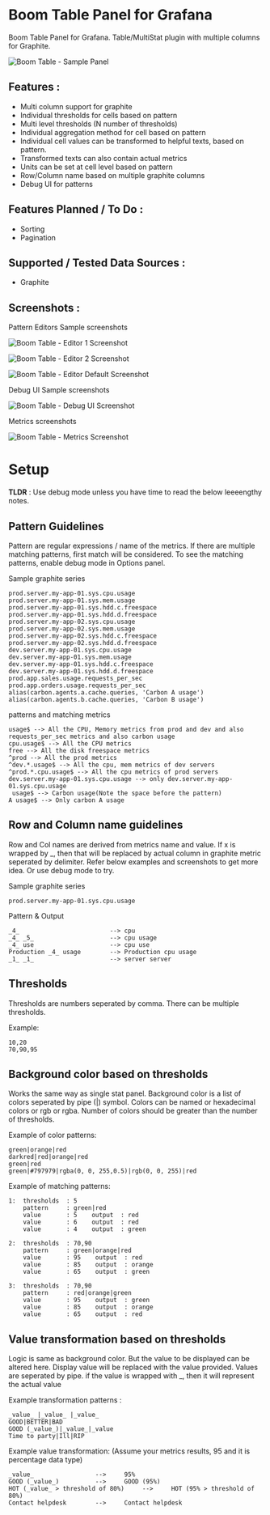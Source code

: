 # Boom Table Panel for Grafana

Boom Table Panel for Grafana. Table/MultiStat plugin with multiple columns for Graphite.

![Boom Table - Sample Panel](src/img/panel.png)

Features :
----------

* Multi column support for graphite
* Individual thresholds for cells based on pattern
* Multi level thresholds (N number of thresholds)
* Individual aggregation method for cell based on pattern
* Individual cell values can be transformed to helpful texts, based on pattern.
* Transformed texts can also contain actual metrics
* Units can be set at cell level based on pattern
* Row/Column name based on multiple graphite columns
* Debug UI for patterns

Features Planned / To Do :
------------------------
* Sorting
* Pagination

Supported / Tested Data Sources :
--------------------------------

* Graphite

Screenshots :
-------------

Pattern Editors Sample screenshots

![Boom Table - Editor 1 Screenshot](src/img/editor-1.png)

![Boom Table - Editor 2 Screenshot](src/img/editor-2.png)

![Boom Table - Editor Default Screenshot](src/img/editor-default.png)

Debug UI Sample screenshots

![Boom Table - Debug UI Screenshot](src/img/debug-ui.png)

Metrics screenshots

![Boom Table - Metrics Screenshot](src/img/metrics.png)

# Setup

**TLDR** : Use debug mode unless you have time to read the below leeeengthy notes.

Pattern Guidelines
------------------

Pattern are regular expressions / name of the metrics. If there are multiple matching patterns, first match will be considered. To see the matching patterns, enable debug mode in Options panel.

Sample graphite series

    prod.server.my-app-01.sys.cpu.usage
    prod.server.my-app-01.sys.mem.usage
    prod.server.my-app-01.sys.hdd.c.freespace
    prod.server.my-app-01.sys.hdd.d.freespace
    prod.server.my-app-02.sys.cpu.usage
    prod.server.my-app-02.sys.mem.usage
    prod.server.my-app-02.sys.hdd.c.freespace
    prod.server.my-app-02.sys.hdd.d.freespace
    dev.server.my-app-01.sys.cpu.usage
    dev.server.my-app-01.sys.mem.usage
    dev.server.my-app-01.sys.hdd.c.freespace
    dev.server.my-app-01.sys.hdd.d.freespace
    prod.app.sales.usage.requests_per_sec
    prod.app.orders.usage.requests_per_sec
    alias(carbon.agents.a.cache.queries, 'Carbon A usage')
    alias(carbon.agents.b.cache.queries, 'Carbon B usage')

patterns and matching metrics

    usage$ --> All the CPU, Memory metrics from prod and dev and also requests_per_sec metrics and also carbon usage
    cpu.usage$ --> All the CPU metrics
    free --> All the disk freespace metrics
    ^prod --> All the prod metrics
    ^dev.*.usage$ --> All the cpu, mem metrics of dev servers
    ^prod.*.cpu.usage$ --> All the cpu metrics of prod servers
    dev.server.my-app-01.sys.cpu.usage --> only dev.server.my-app-01.sys.cpu.usage
     usage$ --> Carbon usage(Note the space before the pattern)
    A usage$ --> Only carbon A usage

Row and Column name guidelines
------------------------------

Row and Col names are derived from metrics name and value. If x is wrapped by _, then that will be replaced by actual column in graphite metric seperated by delimiter. Refer below examples and screenshots to get more idea. Or use debug mode to try.

Sample graphite series

    prod.server.my-app-01.sys.cpu.usage

Pattern & Output

    _4_                         --> cpu
    _4_ _5_                     --> cpu usage
    _4_ use                     --> cpu use
    Production _4_ usage        --> Production cpu usage
    _1_ _1_                     --> server server


Thresholds 
----------

Thresholds are numbers seperated by comma. There can be multiple thresholds.

Example:

    10,20
    70,90,95

Background color based on thresholds
------------------------------------

Works the same way as single stat panel. Background color is a list of colors seperated by pipe (|) symbol. Colors can be named or hexadecimal colors or rgb or rgba. Number of colors should be greater than the number of thresholds.

Example of color patterns:
     
    green|orange|red
    darkred|red|orange|red
    green|red
    green|#797979|rgba(0, 0, 255,0.5)|rgb(0, 0, 255)|red

Example of matching patterns:

    1:  thresholds  : 5
        pattern     : green|red        
        value       : 5    output  : red
        value       : 6    output  : red
        value       : 4    output  : green

    2:  thresholds  : 70,90
        pattern     : green|orange|red      
        value       : 95    output  : red  
        value       : 85    output  : orange
        value       : 65    output  : green

    3:  thresholds  : 70,90
        pattern     : red|orange|green      
        value       : 95    output  : green  
        value       : 85    output  : orange
        value       : 65    output  : red


Value transformation based on thresholds
----------------------------------------

Logic is same as background color. But the value to be displayed can be altered here. Display value will be replaced with the value provided. Values are seperated by pipe. if the value is wrapped with _, then it will represent the actual value

Example transformation patterns :

    _value_ |_value_ |_value_
    GOOD|BETTER|BAD
    GOOD (_value_)|_value_|_value
    Time to party|Ill|RIP


Example value transformation: (Assume your metrics results, 95 and it is percentage data type)
 

    _value_                 -->     95%
    GOOD (_value_)          -->     GOOD (95%)
    HOT (_value_ > threshold of 80%)     -->     HOT (95% > threshold of 80%)
    Contact helpdesk        -->     Contact helpdesk